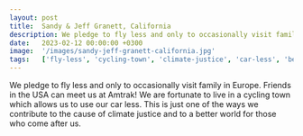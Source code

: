 ```yaml
---
layout: post
title:  Sandy & Jeff Granett, California
description: We pledge to fly less and only to occasionally visit family in Europe. Friends in the USA can meet us at Amtrak! We are fortunate to live in a cycling...
date:   2023-02-12 00:00:00 +0300
image:  '/images/sandy-jeff-granett-california.jpg'
tags:   ['fly-less', 'cycling-town', 'climate-justice', 'car-less', 'better-world', 'meet-us', 'allows-us', 'us']
---
```

We pledge to fly less and only to occasionally visit family in Europe. Friends in the USA can meet us at Amtrak! We are fortunate to live in a cycling town which allows us to use our car less. This is just one of the ways we contribute to the cause of climate justice and to a better world for those who come after us.

